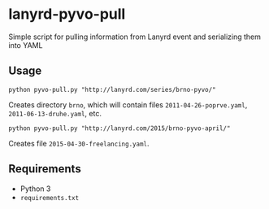 # lanyrd-pyvo-pull
Simple script for pulling information from Lanyrd event and serializing them into YAML

## Usage

```
python pyvo-pull.py "http://lanyrd.com/series/brno-pyvo/"
```

Creates directory `brno`, which will contain files `2011-04-26-poprve.yaml`, `2011-06-13-druhe.yaml`, etc.

```
python pyvo-pull.py "http://lanyrd.com/2015/brno-pyvo-april/"
```

Creates file `2015-04-30-freelancing.yaml`.

## Requirements

- Python 3
- `requirements.txt`
